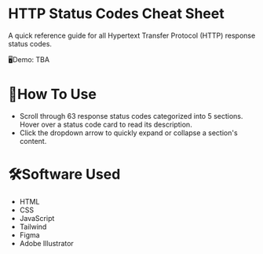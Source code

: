 # HTTP Status Codes Cheat Sheet
A quick reference guide for all Hypertext Transfer Protocol (HTTP) response status codes.

🖥️Demo: TBA

# 📄How To Use
* Scroll through 63 response status codes categorized into 5 sections. Hover over a status code card to read its description.
* Click the dropdown arrow to quickly expand or collapse a section's content.

# 🛠️Software Used
* HTML
* CSS
* JavaScript
* Tailwind
* Figma
* Adobe Illustrator
